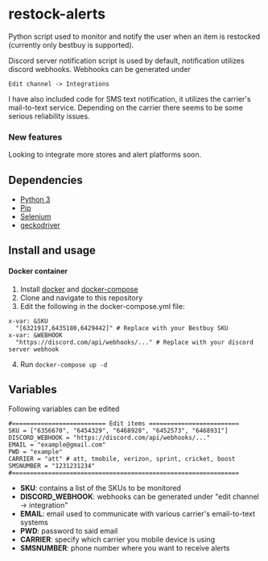 # restock-alerts
Python script used to monitor and notify the user when an item is restocked (currently only bestbuy is supported).

Discord server notification script is used by default, notification utilizes discord webhooks. Webhooks can be
generated under

`Edit channel -> Integrations`

I have also included code for SMS text notification, it utilizes the carrier's mail-to-text service. Depending on the 
carrier there seems to be some serious reliability issues.

### New features
Looking to integrate more stores and alert platforms soon.

## Dependencies
* [Python 3](https://www.python.org/downloads/)
* [Pip](https://pypi.org/project/pip/)
* [Selenium](https://www.selenium.dev/downloads/)
* [geckodriver](https://github.com/mozilla/geckodriver/releases)

## Install and usage
#### Docker container
1. Install [docker](https://docs.docker.com/get-docker/) and [docker-compose](https://docs.docker.com/compose/install/)
2. Clone and navigate to this repository
3. Edit the following in the docker-compose.yml file:
```
x-var: &SKU
  "[6321917,6435180,6429442]" # Replace with your Bestbuy SKU
x-var: &WEBHOOK
  "https://discord.com/api/webhooks/..." # Replace with your discord server webhook
 ```
 4. Run `docker-compose up -d`

## Variables

Following variables can be edited
```
#========================== Edit items =========================
SKU = ["6356670", "6454329", "6468928", "6452573", "6468931"]
DISCORD_WEBHOOK = "https://discord.com/api/webhooks/..."
EMAIL = "example@gmail.com"
PWD = "example"
CARRIER = "att" # att, tmobile, verizon, sprint, cricket, boost
SMSNUMBER = "1231231234"
#===============================================================
```
* **SKU**: contains a list of the SKUs to be monitored
* **DISCORD_WEBHOOK**: webhooks can be generated under "edit channel -> integration"
* **EMAIL**: email used to communicate with various carrier's email-to-text systems
* **PWD**: password to said email
* **CARRIER**: specify which carrier you mobile device is using
* **SMSNUMBER**: phone number where you want to receive alerts 
